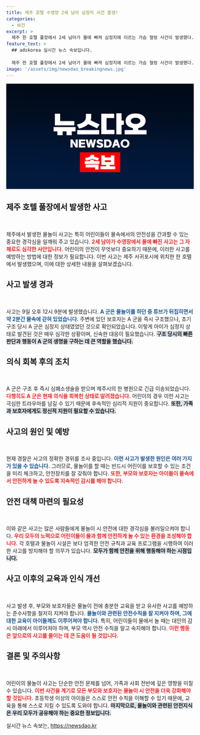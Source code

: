 ```yaml
---
title: 제주 호텔 수영장 2세 남아 심정지 사건 발생!
categories:
  - 보건
excerpt: >
  제주 한 호텔 풀장에서 2세 남아가 물에 빠져 심정지에 이르는 가슴 철렁 사건이 발생했다. 다행히 구조된 A 군은 현재 의식을 회복하며 기적 같은 반전을 이루었다. 사고 경위는 수사 중!
feature_text: >
  ## adskorea 실시간 뉴스 속보입니다.

  제주 한 호텔 풀장에서 2세 남아가 물에 빠져 심정지에 이르는 가슴 철렁 사건이 발생했다. 다행히 구조된 A 군은 현재 의식을 회복하며 기적 같은 반전을 이루었다. 사고 경위는 수사 중!
image: '/assets/img/newsdao_breakingnews.jpg'
---
```


<p><img src="/assets/img/newsdao_breakingnews.jpg" alt="adskorea 속보" /></p>

<h2 data-ke-size="size26">제주 호텔 풀장에서 발생한 사고</h2>

<p data-ke-size="size16">&nbsp;</p>

<p>제주에서 발생한 물놀이 사고는 특히 어린이들이 물속에서의 안전성을 간과할 수 있는 중요한 경각심을 일깨워 주고 있습니다. <b><span style="color: #ee2323;">2세 남아가 수영장에서 물에 빠진 사고는 그 자체로도 심각한 사안입니다.</span></b> 어린이의 안전이 무엇보다 중요하기 때문에, 이러한 사고를 예방하는 방법에 대한 정보가 필요합니다. 이번 사고는 제주 서귀포시에 위치한 한 호텔에서 발생했으며, 이에 대한 상세한 내용을 살펴보겠습니다.</p>

<h2 data-ke-size="size26">사고 발생 경과</h2>

<p data-ke-size="size16">&nbsp;</p>

<p>사고는 9일 오후 12시 9분에 발생했습니다. <b><span style="color: #1a5490;">A 군은 물놀이를 하던 중 튜브가 뒤집히면서 약 2분간 물속에 갇혀 있었습니다.</span></b> 주변에 있던 보호자는 A 군을 즉시 구조했으나, 초기 구조 당시 A 군은 심정지 상태였었던 것으로 확인되었습니다. 이렇게 아이가 심정지 상태로 발견된 것은 매우 심각한 상황이며, 신속한 대응이 필요했습니다. <b><span style="background-color: #21538527;">구조 당시의 빠른 판단과 행동이 A 군의 생명을 구하는 데 큰 역할을 했습니다.</span></b></p>

<h2 data-ke-size="size26">의식 회복 후의 조치</h2>

<p data-ke-size="size16">&nbsp;</p>

<p>A 군은 구조 후 즉시 심폐소생술을 받으며 제주시의 한 병원으로 긴급 이송되었습니다. <b><span style="color: #ee2323;">다행히도 A 군은 현재 의식을 회복한 상태로 알려졌습니다.</span></b> 어린이의 경우 이런 사고는 극심한 트라우마를 남길 수 있기 때문에 후속적인 심리적 지원이 중요합니다. <b><span style="background-color: #21538527;">또한, 가족과 보호자에게도 정신적 지원이 필요할 수 있습니다.</span></b></p>

<h2 data-ke-size="size26">사고의 원인 및 예방</h2>

<p data-ke-size="size16">&nbsp;</p>

<p>현재 경찰은 사고의 정확한 경위를 조사 중입니다. <b><span style="color: #1a5490;">이런 사고가 발생한 원인은 여러 가지가 있을 수 있습니다.</span></b> 그러므로, 물놀이를 할 때는 반드시 어린이를 보호할 수 있는 조건을 미리 체크하고, 안전장치를 잘 갖춰야 합니다. <b><span style="color: #ee2323;">또한, 부모와 보호자는 아이들이 물속에서 안전하게 놀 수 있도록 지속적인 감시를 해야 합니다.</span></b></p>

<h2 data-ke-size="size26">안전 대책 마련의 필요성</h2>

<p data-ke-size="size16">&nbsp;</p>

<p>이와 같은 사고는 많은 사람들에게 물놀이 시 안전에 대한 경각심을 불러일으켜야 합니다. <b><span style="color: #ee2323;">우리 모두의 노력으로 어린이들이 물과 함께 안전하게 놀 수 있는 환경을 조성해야 합니다.</span></b> 각 호텔과 물놀이 시설은 보다 엄격한 안전 규칙과 교육 프로그램을 시행하여 이러한 사고를 방지해야 할 의무가 있습니다. <b><span style="background-color: #21538527;">모두가 함께 안전을 위해 행동해야 하는 시점입니다.</span></b></p>

<h2 data-ke-size="size26">사고 이후의 교육과 인식 개선</h2>

<p data-ke-size="size16">&nbsp;</p>

<p>사고 발생 후, 부모와 보호자들은 물놀이 전에 충분한 교육을 받고 유사한 사고를 예방하는 준수사항을 철저히 지켜야 합니다. <b><span style="color: #1a5490;">물놀이와 관련된 안전수칙을 잘 지켜야 하며, 그에 대한 교육이 아이들께도 이루어져야 합니다.</span></b> 특히, 어린이들이 물에서 놀 때는 대인의 감시 아래에서 이루어져야 하며, 부모 역시 안전 수칙을 알고 숙지해야 합니다. <b><span style="color: #ee2323;">이런 행동은 앞으로의 사고를 줄이는 데 큰 도움이 될 것입니다.</span></b></p>

<h2 data-ke-size="size26">결론 및 주의사항</h2>

<p data-ke-size="size16">&nbsp;</p>

<p>어린이의 물놀이 사고는 단순한 안전 문제를 넘어, 가족과 사회 전반에 깊은 영향을 미칠 수 있습니다. <b><span style="color: #ee2323;">이번 사건을 계기로 모든 부모와 보호자는 물놀이 시 안전을 더욱 강화해야 할 것입니다.</span></b> 초등학생 이상의 아이들은 스스로 안전 수칙을 이해할 수 있기 때문에, 교육을 통해 스스로 지킬 수 있도록 도와야 합니다. <b><span style="background-color: #21538527;">마지막으로, 물놀이와 관련된 안전지식은 우리 모두가 공유해야 하는 중요한 정보입니다.</span></b></p>
실시간 뉴스 속보는, <a href="https://newsdao.kr" rel="dofollow">https://newsdao.kr</a>


